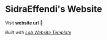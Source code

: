 
# SidraEffendi's Website

Visit **[website url](#)** 🚀

_Built with [Lab Website Template](https://greene-lab.gitbook.io/lab-website-template-docs)_

